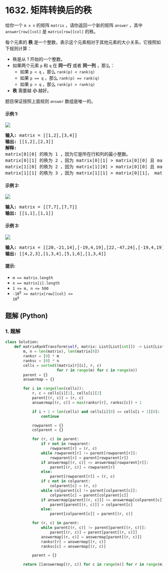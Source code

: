 # 1632. 矩阵转换后的秩
给你一个 `m x n` 的矩阵 `matrix` ，请你返回一个新的矩阵 `answer` ，其中 `answer[row][col]` 是 `matrix[row][col]` 的秩。

每个元素的 **秩** 是一个整数，表示这个元素相对于其他元素的大小关系，它按照如下规则计算：
* 秩是从 1 开始的一个整数。
* 如果两个元素 `p` 和 `q` 在 **同一行** 或者 **同一列** ，那么：
    * 如果 `p < q` ，那么 `rank(p) < rank(q)`
    * 如果 `p == q` ，那么 `rank(p) == rank(q)`
    * 如果 `p > q` ，那么 `rank(p) > rank(q)`
* **秩** 需要越 **小** 越好。

题目保证按照上面规则 `answer` 数组是唯一的。

#### 示例 1:
![](https://assets.leetcode.com/uploads/2020/10/18/rank1.jpg)
<pre>
<strong>输入:</strong> matrix = [[1,2],[3,4]]
<strong>输出:</strong> [[1,2],[2,3]]
<strong>解释:</strong>
matrix[0][0] 的秩为 1 ，因为它是所在行和列的最小整数。
matrix[0][1] 的秩为 2 ，因为 matrix[0][1] > matrix[0][0] 且 matrix[0][0] 的秩为 1 。
matrix[1][0] 的秩为 2 ，因为 matrix[1][0] > matrix[0][0] 且 matrix[0][0] 的秩为 1 。
matrix[1][1] 的秩为 3 ，因为 matrix[1][1] > matrix[0][1]， matrix[1][1] > matrix[1][0] 且 matrix[0][1] 和 matrix[1][0] 的秩都为 2 。
</pre>

#### 示例 2:
![](https://assets.leetcode.com/uploads/2020/10/18/rank2.jpg)
<pre>
<strong>输入:</strong> matrix = [[7,7],[7,7]]
<strong>输出:</strong> [[1,1],[1,1]]
</pre>

#### 示例 3:
![](https://assets.leetcode.com/uploads/2020/10/18/rank3.jpg)
<pre>
<strong>输入:</strong> matrix = [[20,-21,14],[-19,4,19],[22,-47,24],[-19,4,19]]
<strong>输出:</strong> [[4,2,3],[1,3,4],[5,1,6],[1,3,4]]
</pre>

#### 提示:
* `m == matrix.length`
* `n == matrix[i].length`
* `1 <= m, n <= 500`
* <code>-10<sup>9</sup> <= matrix[row][col] <= 10<sup>9</sup></code>

## 题解 (Python)

### 1. 题解
```Python
class Solution:
    def matrixRankTransform(self, matrix: List[List[int]]) -> List[List[int]]:
        m, n = len(matrix), len(matrix[0])
        ranksr = [0] * m
        ranksc = [0] * n
        cells = sorted((matrix[r][c], r, c)
                       for r in range(m) for c in range(n))
        parent = {}
        answermap = {}

        for i in range(len(cells)):
            r, c = cells[i][1], cells[i][2]
            parent[(r, c)] = (r, c)
            answermap[(r, c)] = max(ranksr[r], ranksc[c]) + 1

            if i + 1 < len(cells) and cells[i][0] == cells[i + 1][0]:
                continue

            rowparent = {}
            colparent = {}

            for (r, c) in parent:
                if r not in rowparent:
                    rowparent[r] = (r, c)
                while rowparent[r] != parent[rowparent[r]]:
                    rowparent[r] = parent[rowparent[r]]
                if answermap[(r, c)] <= answermap[rowparent[r]]:
                    parent[(r, c)] = rowparent[r]
                else:
                    parent[rowparent[r]] = (r, c)
                if c not in colparent:
                    colparent[c] = (r, c)
                while colparent[c] != parent[colparent[c]]:
                    colparent[c] = parent[colparent[c]]
                if answermap[parent[(r, c)]] <= answermap[colparent[c]]:
                    parent[parent[(r, c)]] = colparent[c]
                else:
                    parent[colparent[c]] = parent[(r, c)]

            for (r, c) in parent:
                while parent[(r, c)] != parent[parent[(r, c)]]:
                    parent[(r, c)] = parent[parent[(r, c)]]
                answermap[(r, c)] = answermap[parent[(r, c)]]
                ranksr[r] = answermap[(r, c)]
                ranksc[c] = answermap[(r, c)]

            parent = {}

        return [[answermap[(r, c)] for c in range(n)] for r in range(m)]
```
